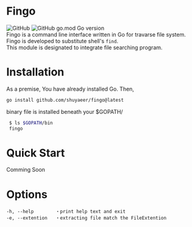 # Fingo

![GitHub](https://img.shields.io/github/license/shuyaeer/fingo)  ![GitHub go.mod Go version](https://img.shields.io/github/go-mod/go-version/shuyaeer/fingo)  
Fingo is a command line interface written in Go for travarse file system.
Fingo is developed to substitute shell's `find`.  
This module is designated to integrate file searching program.

# Installation

As a premise, You have already installed Go. Then,

```bash
go install github.com/shuyaeer/fingo@latest
```

binary file is installed beneath your $GOPATH/

```bash
 $ ls $GOPATH/bin
 fingo
```

# Quick Start

Comming Soon

# Options

```text
-h, --help        ・print help text and exit
-e, --extention   ・extracting file match the FileExtention
```
